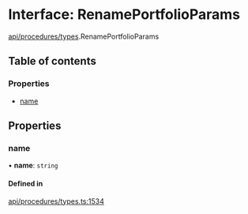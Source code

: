 # Interface: RenamePortfolioParams

[api/procedures/types](../wiki/api.procedures.types).RenamePortfolioParams

## Table of contents

### Properties

- [name](../wiki/api.procedures.types.RenamePortfolioParams#name)

## Properties

### name

• **name**: `string`

#### Defined in

[api/procedures/types.ts:1534](https://github.com/PolymeshAssociation/polymesh-sdk/blob/88db4a91/src/api/procedures/types.ts#L1534)
